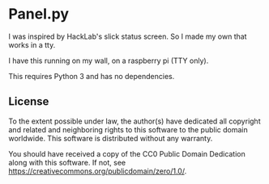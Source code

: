 # Panel.py

I was inspired by HackLab's slick status screen.
So I made my own that works in a tty.

I have this running on my wall, on a raspberry pi (TTY only).

This requires Python 3 and has no dependencies.

## License

To the extent possible under law, the author(s) have dedicated all copyright
and related and neighboring rights to this software to the public domain
worldwide. This software is distributed without any warranty.

You should have received a copy of the CC0 Public Domain Dedication along
with this software. If not, see <https://creativecommons.org/publicdomain/zero/1.0/>.

